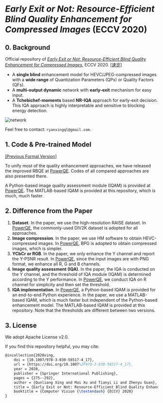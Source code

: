 # *Early Exit or Not: Resource-Efficient Blind Quality Enhancement for Compressed Images* (ECCV 2020)

## 0. Background

Official repository of [*Early Exit or Not: Resource-Efficient Blind Quality Enhancement for Compressed Images*](https://arxiv.org/abs/2006.16581), ECCV 2020. [[速览]](https://github.com/RyanXingQL/Blog/blob/main/posts/rbqe.md)

- A **single blind** enhancement model for HEVC/JPEG-compressed images with a **wide range** of Quantization Parameters (QPs) or Quality Factors (QFs).
- A **multi-output dynamic** network with **early-exit** mechanism for easy input.
- A **Tchebichef-moments** based **NR-IQA** approach for early-exit decision. This IQA approach is highly interpretable and sensitive to blocking energy detection.

![network](https://user-images.githubusercontent.com/34084019/105739729-637dd200-5f73-11eb-923a-bb67ee9959eb.png)

Feel free to contact: `ryanxingql@gmail.com`.

## 1. Code & Pre-trained Model

[[Previous Formal Version]](https://github.com/RyanXingQL/RBQE/tree/34c961d4df7dea3882297601836b245d0b552739)

To unify most of the quality enhancement approaches, we have released the improved RBQE at [PowerQE](https://github.com/RyanXingQL/PowerQE). Codes of all compared approaches are also presented there.

A Python-based image quality assessment module (IQAM) is provided at [PowerQE](https://github.com/RyanXingQL/PowerQE). The MATLAB-based IQAM is provided at this repository, which is much, much faster.

## 2. Difference from the Paper

1. **Dataset**. In the paper, we use the high-resolution RAISE dataset. In [PowerQE](https://github.com/RyanXingQL/PowerQE), the commonly-used DIV2K dataset is adopted for all approaches.
2. **Image compression**. In the paper, we use HM software to obtain HEVC-compressed images. In [PowerQE](https://github.com/RyanXingQL/PowerQE), BPG is adopted to obtain compressed images, which is simpler.
3. **YCbCr or RGB**. In the paper, we only enhance the Y channel and report the Y-PSNR result. In [PowerQE](https://github.com/RyanXingQL/PowerQE), since the input images are with PNG format, we enhance all R, G and B channels.
4. **Image quality assessment (IQA)**. In the paper, the IQA is conducted on the Y channel, and the threshold of IQA module (IQAM) is determined according to the Y performance. In [PowerQE](https://github.com/RyanXingQL/PowerQE), we conduct IQA on R channel for simplicity and then set the threshold.
5. **IQA implementation**. In [PowerQE](https://github.com/RyanXingQL/PowerQE), a Python-based IQAM is provided for an end-to-end Python experience. In the paper, we use a MATLAB-based IQAM, which is much faster but independent of the Python-based enhancement model. The MATLAB-based IQAM is provided at this repository. Note that the thresholds are different between two versions.

## 3. License

We adopt Apache License v2.0.

If you find this repository helpful, you may cite:

```tex
@incollection{2020xing,
	doi = {10.1007/978-3-030-58517-4_17},
	url = {https://doi.org/10.1007%2F978-3-030-58517-4_17},
	year = 2020,
	publisher = {Springer International Publishing},
	pages = {275--292},
	author = {Qunliang Xing and Mai Xu and Tianyi Li and Zhenyu Guan},
	title = {Early Exit or Not: Resource-Efficient Blind Quality Enhancement for Compressed Images},
	booktitle = {Computer Vision {\textendash} {ECCV} 2020}
}
```
